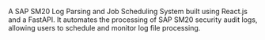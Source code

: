  A SAP SM20 Log Parsing and Job Scheduling System built using React.js  and a FastAPI. It automates the processing of SAP SM20 security audit logs, allowing users to schedule and monitor log file processing.
